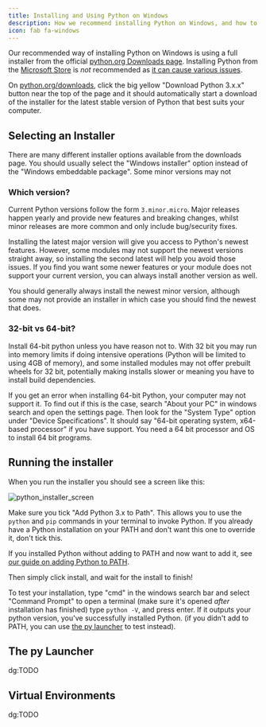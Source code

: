 ```yaml
---
title: Installing and Using Python on Windows
description: How we recommend installing Python on Windows, and how to use Python Windows features
icon: fab fa-windows
---
```


<!-- dg:TODO reorg with

- intro
- basic install
- advanced install
- py launcher info
- venvs

 -->

Our recommended way of installing Python on Windows is using a full installer from the official [python.org Downloads
page](https://www.python.org/downloads/). Installing Python from the [Microsoft
Store](https://apps.microsoft.com/store/search/python) is _not_ recommended as [it can cause various
issues](../microsoft-store).

On [python.org/downloads](https://python.org/downloads), click the big yellow "Download Python 3.x.x" button near the top of the page and it should automatically start a download of the installer for the latest stable version of Python
that best suits your computer.

## Selecting an Installer

There are many different installer options available from the downloads page.
You should usually select the "Windows installer" option instead of the "Windows
embeddable package". Some minor versions may not

### Which version?

Current Python versions follow the form `3.minor.micro`. Major releases happen
yearly and provide new features and breaking changes, whilst minor releases are
more common and only include bug/security fixes.

Installing the latest major version will give you access to Python's newest
features. However, some modules may not support the newest versions straight
away, so installing the second latest will help you avoid those issues. If you
find you want some newer features or your module does not support your current
version, you can always install another version as well.

You should generally always install the newest minor version, although some may
not provide an installer in which case you should find the newest that does.

### 32-bit vs 64-bit?

Install 64-bit python unless you have reason not to. With 32 bit you may run
into memory limits if doing intensive operations (Python will be limited to
using 4GB of memory), and some installed modules may not offer prebuilt wheels
for 32 bit, potentially making installs slower or meaning you have to install
build dependencies.

If you get an error when installing 64-bit Python, your computer may not support
it. To find out if this is the case, search "About your PC" in windows search
and open the settings page. Then look for the "System Type" option under "Device
Specifications". It should say "64-bit operating system, x64-based processor" if
you have support. You need a 64 bit processor and OS to install 64 bit programs.

## Running the installer

When you run the installer you should see a screen like this:

![python_installer_screen](https://user-images.githubusercontent.com/22353562/126144479-cfe6bd98-6d2e-47c3-b6b3-5de9f2656e9a.png)

Make sure you tick "Add Python 3.x to Path". This allows you to use the `python`
and `pip` commands in your terminal to invoke Python. If you already have a
Python installation on your PATH and don't want this one to override it, don't
tick this.

If you installed Python without adding to PATH and now want to add it, see
[our guide on adding Python to PATH](../putting-python-on-path).

Then simply click install, and wait for the install to finish!

To test your installation, type "cmd" in the windows search bar and select "Command Prompt" to open a terminal (make
sure it's opened _after_ installation has finished) type `python -V`, and press enter. If it outputs your python
version, you've successfully installed Python. (if you didn't add to PATH, you can use [the py
launcher](../installing-and-using-python/#the-py-launcher) to test instead).

## The py Launcher

dg:TODO

## Virtual Environments

dg:TODO

